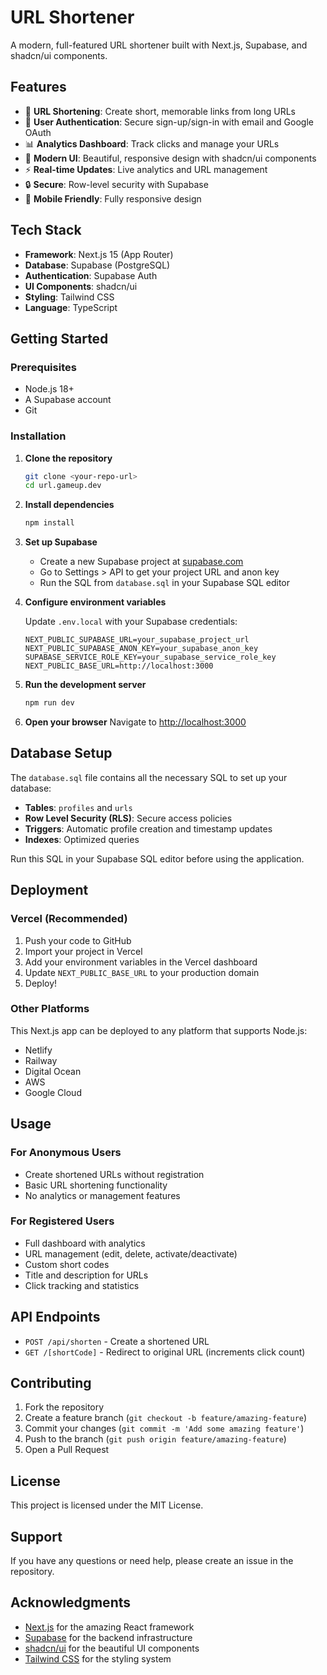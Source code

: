 # URL Shortener

A modern, full-featured URL shortener built with Next.js, Supabase, and shadcn/ui components.

## Features

- 🔗 **URL Shortening**: Create short, memorable links from long URLs
- 👤 **User Authentication**: Secure sign-up/sign-in with email and Google OAuth
- 📊 **Analytics Dashboard**: Track clicks and manage your URLs
- 🎨 **Modern UI**: Beautiful, responsive design with shadcn/ui components
- ⚡ **Real-time Updates**: Live analytics and URL management
- 🔒 **Secure**: Row-level security with Supabase
- 📱 **Mobile Friendly**: Fully responsive design

## Tech Stack

- **Framework**: Next.js 15 (App Router)
- **Database**: Supabase (PostgreSQL)
- **Authentication**: Supabase Auth
- **UI Components**: shadcn/ui
- **Styling**: Tailwind CSS
- **Language**: TypeScript

## Getting Started

### Prerequisites

- Node.js 18+ 
- A Supabase account
- Git

### Installation

1. **Clone the repository**
   ```bash
   git clone <your-repo-url>
   cd url.gameup.dev
   ```

2. **Install dependencies**
   ```bash
   npm install
   ```

3. **Set up Supabase**
   - Create a new Supabase project at [supabase.com](https://supabase.com)
   - Go to Settings > API to get your project URL and anon key
   - Run the SQL from `database.sql` in your Supabase SQL editor

4. **Configure environment variables**
   
   Update `.env.local` with your Supabase credentials:
   ```env
   NEXT_PUBLIC_SUPABASE_URL=your_supabase_project_url
   NEXT_PUBLIC_SUPABASE_ANON_KEY=your_supabase_anon_key
   SUPABASE_SERVICE_ROLE_KEY=your_supabase_service_role_key
   NEXT_PUBLIC_BASE_URL=http://localhost:3000
   ```

5. **Run the development server**
   ```bash
   npm run dev
   ```

6. **Open your browser**
   Navigate to [http://localhost:3000](http://localhost:3000)

## Database Setup

The `database.sql` file contains all the necessary SQL to set up your database:

- **Tables**: `profiles` and `urls`
- **Row Level Security (RLS)**: Secure access policies
- **Triggers**: Automatic profile creation and timestamp updates
- **Indexes**: Optimized queries

Run this SQL in your Supabase SQL editor before using the application.

## Deployment

### Vercel (Recommended)

1. Push your code to GitHub
2. Import your project in Vercel
3. Add your environment variables in the Vercel dashboard
4. Update `NEXT_PUBLIC_BASE_URL` to your production domain
5. Deploy!

### Other Platforms

This Next.js app can be deployed to any platform that supports Node.js:
- Netlify
- Railway
- Digital Ocean
- AWS
- Google Cloud

## Usage

### For Anonymous Users
- Create shortened URLs without registration
- Basic URL shortening functionality
- No analytics or management features

### For Registered Users
- Full dashboard with analytics
- URL management (edit, delete, activate/deactivate)
- Custom short codes
- Title and description for URLs
- Click tracking and statistics

## API Endpoints

- `POST /api/shorten` - Create a shortened URL
- `GET /[shortCode]` - Redirect to original URL (increments click count)

## Contributing

1. Fork the repository
2. Create a feature branch (`git checkout -b feature/amazing-feature`)
3. Commit your changes (`git commit -m 'Add some amazing feature'`)
4. Push to the branch (`git push origin feature/amazing-feature`)
5. Open a Pull Request

## License

This project is licensed under the MIT License.

## Support

If you have any questions or need help, please create an issue in the repository.

## Acknowledgments

- [Next.js](https://nextjs.org) for the amazing React framework
- [Supabase](https://supabase.com) for the backend infrastructure
- [shadcn/ui](https://ui.shadcn.com) for the beautiful UI components
- [Tailwind CSS](https://tailwindcss.com) for the styling system
